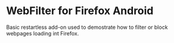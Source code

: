 WebFilter for Firefox Android
============================

Basic restartless add-on used to demostrate how to filter or block webpages loading int Firefox.
